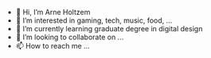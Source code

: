 - 👋 Hi, I’m Arne Holtzem
- 👀 I’m interested in gaming, tech, music, food, ...
- 🌱 I’m currently learning graduate degree in digital design
- 💞️ I’m looking to collaborate on ...
- 📫 How to reach me ...

<!---
ArneHoltzemPXL/ArneHoltzemPXL is a ✨ special ✨ repository because its `README.md` (this file) appears on your GitHub profile.
You can click the Preview link to take a look at your changes.
--->
